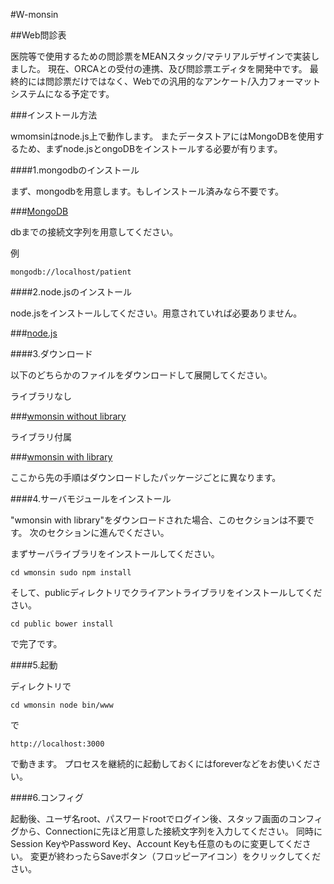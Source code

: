 #W-monsin

##Web問診表

医院等で使用するための問診票をMEANスタック/マテリアルデザインで実装しました。
現在、ORCAとの受付の連携、及び問診票エディタを開発中です。
最終的には問診票だけではなく、Webでの汎用的なアンケート/入力フォーマットシステムになる予定です。

###インストール方法

wmomsinはnode.js上で動作します。
またデータストアにはMongoDBを使用するため、まずnode.jsとongoDBをインストールする必要が有ります。

####1.mongodbのインストール

まず、mongodbを用意します。もしインストール済みなら不要です。

###[MongoDB](https://www.mongodb.org/ "MongoDB")

dbまでの接続文字列を用意してください。

例

`
mongodb://localhost/patient
`

####2.node.jsのインストール

node.jsをインストールしてください。用意されていれば必要ありません。

###[node.js](https://nodejs.org/ "node.js")

####3.ダウンロード

以下のどちらかのファイルをダウンロードして展開してください。

ライブラリなし

###[wmonsin without library](https://dl.dropboxusercontent.com/u/2004743/wmonsin_without_lib.zip "wmonsin without library")

ライブラリ付属

###[wmonsin with library](https://dl.dropboxusercontent.com/u/2004743/wmonsin_with_lib.zip "wmonsin with library")

ここから先の手順はダウンロードしたパッケージごとに異なります。

####4.サーバモジュールをインストール

"wmonsin with library"をダウンロードされた場合、このセクションは不要です。
次のセクションに進んでください。

まずサーバライブラリをインストールしてください。

`
cd wmonsin
sudo npm install
`

そして、publicディレクトリでクライアントライブラリをインストールしてください。

`
cd public
bower install
`

で完了です。

####5.起動

ディレクトリで

`
cd wmonsin
node bin/www
`

で

`
http://localhost:3000
`

で動きます。
プロセスを継続的に起動しておくにはforeverなどをお使いください。

####6.コンフィグ

起動後、ユーザ名root、パスワードrootでログイン後、スタッフ画面のコンフィグから、Connectionに先ほど用意した接続文字列を入力してください。
同時にSession KeyやPassword Key、Account Keyも任意のものに変更してください。
変更が終わったらSaveボタン（フロッピーアイコン）をクリックしてください。